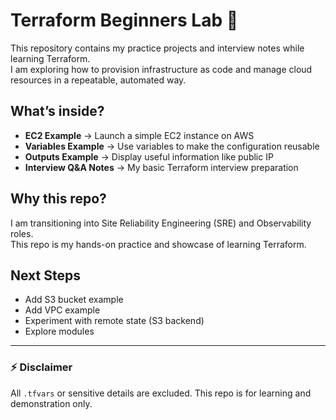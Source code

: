 # Terraform Beginners Lab 🚀

This repository contains my practice projects and interview notes while learning Terraform.  
I am exploring how to provision infrastructure as code and manage cloud resources in a repeatable, automated way.  

## What’s inside?
- **EC2 Example** → Launch a simple EC2 instance on AWS
- **Variables Example** → Use variables to make the configuration reusable
- **Outputs Example** → Display useful information like public IP
- **Interview Q&A Notes** → My basic Terraform interview preparation

## Why this repo?
I am transitioning into Site Reliability Engineering (SRE) and Observability roles.  
This repo is my hands-on practice and showcase of learning Terraform.  

## Next Steps
- Add S3 bucket example
- Add VPC example
- Experiment with remote state (S3 backend)
- Explore modules

---

### ⚡ Disclaimer
All `.tfvars` or sensitive details are excluded. This repo is for learning and demonstration only.
